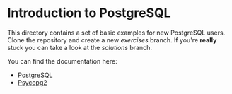 # Introduction to PostgreSQL

This directory contains a set of basic examples for new PostgreSQL users.
Clone the repository and create a new *exercises* branch.
If you're **really** stuck you can take a look at the *solutions* branch.

You can find the documentation here:

* [PostgreSQL](https://www.postgresql.org/docs/9.4/index.html)
* [Psycopg2](http://initd.org/psycopg/docs/)